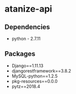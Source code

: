 # atanize-api

## Dependencies
  - python - 2.7.11
  
## Packages
  - Django==1.11.13
  - djangorestframework==3.8.2
  - MySQL-python==1.2.5
  - pkg-resources==0.0.0
  - pytz==2018.4

